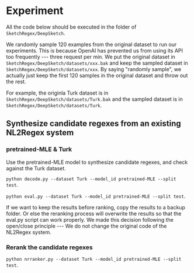 
# Experiment

All the code below should be executed in the folder of `SketchRegex/DeepSketch`.

We randomly sample 120 examples from the original dataset to run our experiments. This is because OpenAI has prevented us from using its API too frequently --- three request per min. We put the original dataset in `SketchRegex/DeepSketch/datasets/xxx.bak` and keep the sampled dataset in `SketchRegex/DeepSketch/datasets/xxx`. By saying "randomly sample", we actually just keep the first 120 samples in the original dataset and throw out the rest.

For example, the originla Turk dataset is in `SketchRegex/DeepSketch/datasets/Turk.bak` and the sampled dataset is in `SketchRegex/DeepSketch/datasets/Turk`.

## Synthesize candidate regexes from an existing NL2Regex system

### pretrained-MLE & Turk

Use the pretrained-MLE model to synthesize candidate regexes, and check against the Turk dataset.

`python decode.py --dataset Turk --model_id pretrained-MLE --split test`.

`python eval.py --dataset Turk --model_id pretrained-MLE --split test`.

If we want to keep the results before ranking, copy the results to a backup folder. Or else the reranking process will overwrite the results so that the eval.py script can work properly. We made this decision following the open/close principle --- We do not change the original code of the NL2Regex system.

### Rerank the candidate regexes

`python nrranker.py --dataset Turk --model_id pretrained-MLE --split test`.






